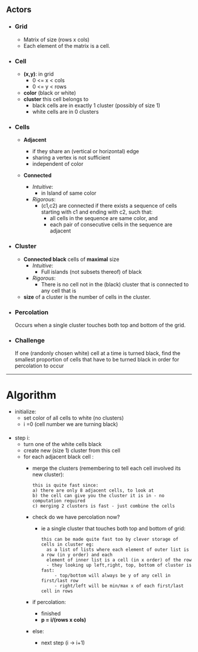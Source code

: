 ## Actors
- ### Grid 
     - Matrix of size (rows x cols)
     - Each element of the matrix is a cell.  

- ### Cell
    - **(x,y)**:  in grid  
      - 0 <= x < cols 
      - 0 <= y < rows 
    - **color** (black or white)
    - **cluster** this cell belongs to 
      - black cells are in exactly 1 cluster (possibly of size 1)
      - white cells are in 0 clusters
      


- ### Cells
    -  **Adjacent** 
        -  if they share an (vertical or horizontal) edge 
        - sharing a vertex is not sufficient
        - independent of color

    - **Connected**
      - _Intuitive_:
        - in Island of same color
      - _Rigorous_:
          - (c1,c2) are connected if there exists a sequence of cells starting with c1 and ending with c2, such that:
            - all cells in the sequence are same color, and
            - each pair of consecutive cells in the sequence are adjacent 

- ### Cluster
    - **Connected black** cells of **maximal** size 
        - _Intuitive_:
            - Full islands (not subsets thereof) of black
        - _Rigorous_:  
            - There is no cell not in the (black)  cluster that is connected to any cell that is
    - **size** of a cluster is the number of cells in the cluster.

- ### Percolation
    Occurs when a single cluster touches both top and bottom of the grid.

- ### Challenge
    If one (randonly chosen white) cell at a time is turned black, find the smallest proportion of cells that have 
    to be turned black in order for percolation to occur

----- 

# Algorithm
- initialize:
    - set color of all cells to white (no clusters)
    - i =0 (cell number we are turning black) 
####
  - step i:
      - turn one of the white cells black
      - create new (size 1) cluster from this cell
      - for each adjacent black cell :
          - merge the clusters (remembering to tell each cell involved its new cluster):
            
                this is quite fast since:
                a) there are only 8 adjacent cells, to look at
                b) the cell can give you the cluster it is in - no computation required
                c) merging 2 clusters is fast - just combine the cells 
            
        - check do we have percolation now?
            - ie a single cluster that touches both top and bottom of grid:
    
                  this can be made quite fast too by clever storage of cells in cluster eg:
                    as a list of lists where each element of outer list is a row (in y order) and each
                    element of inner list is a cell (in x order) of the row
                    - they looking up left,right, top, bottom of cluster is fast: 
                       - top/bottom will always be y of any cell in first/last row 
                       - right/left will be min/max x of each first/last cell in rows

        - if percolation:
            - finished
            - **p = i/(rows x cols)** 
        - else:
            - next step (i -> i+1)
